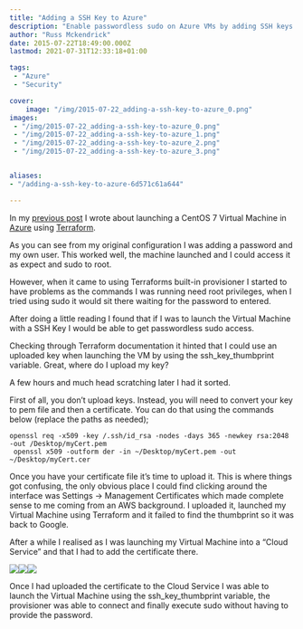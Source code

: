 ```yaml
---
title: "Adding a SSH Key to Azure"
description: "Enable passwordless sudo on Azure VMs by adding SSH keys via Terraform. Simplify provisioning and management with seamless key configuration."
author: "Russ Mckendrick"
date: 2015-07-22T18:49:00.000Z
lastmod: 2021-07-31T12:33:18+01:00

tags:
 - "Azure"
 - "Security"

cover:
    image: "/img/2015-07-22_adding-a-ssh-key-to-azure_0.png" 
images:
 - "/img/2015-07-22_adding-a-ssh-key-to-azure_0.png"
 - "/img/2015-07-22_adding-a-ssh-key-to-azure_1.png"
 - "/img/2015-07-22_adding-a-ssh-key-to-azure_2.png"
 - "/img/2015-07-22_adding-a-ssh-key-to-azure_3.png"


aliases:
- "/adding-a-ssh-key-to-azure-6d571c61a644"

---
```


In my [previous post](/2015/07/19/terraform-and-azure/) I wrote about launching a CentOS 7 Virtual Machine in [Azure](http://azure.microsoft.com/) using [Terraform](https://www.terraform.io).

As you can see from my original configuration I was adding a password and my own user. This worked well, the machine launched and I could access it as expect and sudo to root.

However, when it came to using Terraforms built-in provisioner I started to have problems as the commands I was running need root privileges, when I tried using sudo it would sit there waiting for the password to entered.

After doing a little reading I found that if I was to launch the Virtual Machine with a SSH Key I would be able to get passwordless sudo access.

Checking through Terraform documentation it hinted that I could use an uploaded key when launching the VM by using the ssh_key_thumbprint variable. Great, where do I upload my key?

A few hours and much head scratching later I had it sorted.

First of all, you don’t upload keys. Instead, you will need to convert your key to pem file and then a certificate. You can do that using the commands below (replace the paths as needed);

```
openssl req -x509 -key /.ssh/id_rsa -nodes -days 365 -newkey rsa:2048 -out /Desktop/myCert.pem
 openssl x509 -outform der -in ~/Desktop/myCert.pem -out ~/Desktop/myCert.cer
```

Once you have your certificate file it’s time to upload it. This is where things got confusing, the only obvious place I could find clicking around the interface was Settings -&gt; Management Certificates which made complete sense to me coming from an AWS background. I uploaded it, launched my Virtual Machine using Terraform and it failed to find the thumbprint so it was back to Google.

After a while I realised as I was launching my Virtual Machine into a “Cloud Service” and that I had to add the certificate there.

![](/img/2015-07-22_adding-a-ssh-key-to-azure_1.png)![](/img/2015-07-22_adding-a-ssh-key-to-azure_2.png)![](/img/2015-07-22_adding-a-ssh-key-to-azure_3.png)

Once I had uploaded the certificate to the Cloud Service I was able to launch the Virtual Machine using the ssh_key_thumbprint variable, the provisioner was able to connect and finally execute sudo without having to provide the password.
